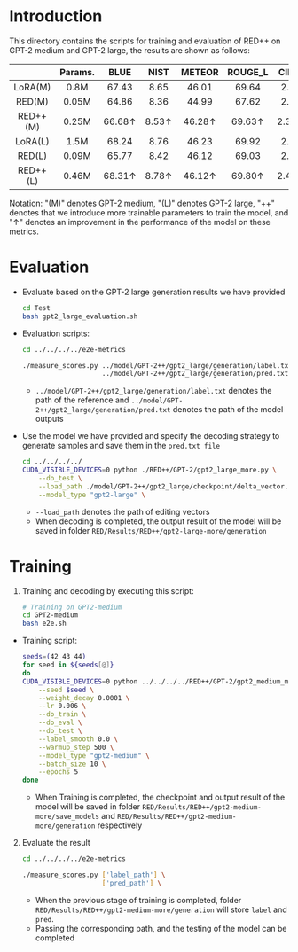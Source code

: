 # Introduction

This directory contains the scripts for training and evaluation of RED++ on GPT-2 medium and GPT-2 large, the results are shown as follows:

|          | Params. |      BLUE       |      NIST      |     METEOR      |     ROUGE_L     |     CIDEr      |
| :------: | :-----: | :-------------: | :------------: | :-------------: | :-------------: | :------------: |
| LoRA(M)  |  0.8M   |      67.43      |      8.65      |      46.01      |      69.64      |      2.42      |
|  RED(M)  |  0.05M  |      64.86      |      8.36      |      44.99      |      67.62      |      2.28      |
| RED++(M) |  0.25M  | 66.68&uarr; | 8.53&uarr; | 46.28&uarr; | 69.63&uarr; | 2.38&uarr; |
| LoRA(L)  |  1.5M   |      68.24      |      8.76      |      46.23      |      69.92      |      2.42      |
|  RED(L)  |  0.09M  |      65.77      |      8.42      |      46.12      |      69.03      |      2.36      |
| RED++(L) |  0.46M  | 68.31&uarr; | 8.78&uarr; | 46.12&uarr; | 69.80&uarr; | 2.41&uarr; |

Notation: "(M)" denotes GPT-2 medium, "(L)" denotes GPT-2 large, "++" denotes that we introduce more trainable parameters to train the model, and "$\uparrow$\" denotes an improvement in the performance of the model on these metrics.



# Evaluation

- Evaluate based on the GPT-2 large generation results we have provided

  ```bash
  cd Test
  bash gpt2_large_evaluation.sh
  ```



- Evaluation scripts:

  ```bash
  cd ../../../../e2e-metrics
  
  ./measure_scores.py ../model/GPT-2++/gpt2_large/generation/label.txt \
                      ../model/GPT-2++/gpt2_large/generation/pred.txt \
  ```

  - `../model/GPT-2++/gpt2_large/generation/label.txt` denotes the path of the reference and `../model/GPT-2++/gpt2_large/generation/pred.txt` denotes the path of the model outputs



- Use the model we have provided and specify the decoding strategy to generate samples and save them in the `pred.txt file`

  ```bash
  cd ../../../../
  CUDA_VISIBLE_DEVICES=0 python ./RED++/GPT-2/gpt2_large_more.py \
      --do_test \
      --load_path ./model/GPT-2++/gpt2_large/checkpoint/delta_vector.pth \
      --model_type "gpt2-large" \
  ```

  - `--load_path` denotes the path of editing vectors
  - When decoding is completed, the output result of the model will be saved in folder `RED/Results/RED++/gpt2-large-more/generation`



# Training

1. Training and decoding by executing this script:

   ```bash
   # Training on GPT2-medium
   cd GPT2-medium
   bash e2e.sh
   ```

   

- Training script:

  ```bash
  seeds=(42 43 44)
  for seed in ${seeds[@]}
  do
  CUDA_VISIBLE_DEVICES=0 python ../../../../RED++/GPT-2/gpt2_medium_more.py \
      --seed $seed \
      --weight_decay 0.0001 \
      --lr 0.006 \
      --do_train \
      --do_eval \
      --do_test \
      --label_smooth 0.0 \
      --warmup_step 500 \
      --model_type "gpt2-medium" \
      --batch_size 10 \
      --epochs 5
  done
  ```

  - When Training is completed, the checkpoint and output result of the model will be saved in folder `RED/Results/RED++/gpt2-medium-more/save_models` and `RED/Results/RED++/gpt2-medium-more/generation` respectively



2. Evaluate the result

   ```bash
   cd ../../../../e2e-metrics
   
   ./measure_scores.py ['label_path'] \
                       ['pred_path'] \
   ```

   - When the previous stage of training is completed, folder `RED/Results/RED++/gpt2-medium-more/generation`  will store `label` and `pred`. 
   - Passing the corresponding path, and the testing of the model can be completed

